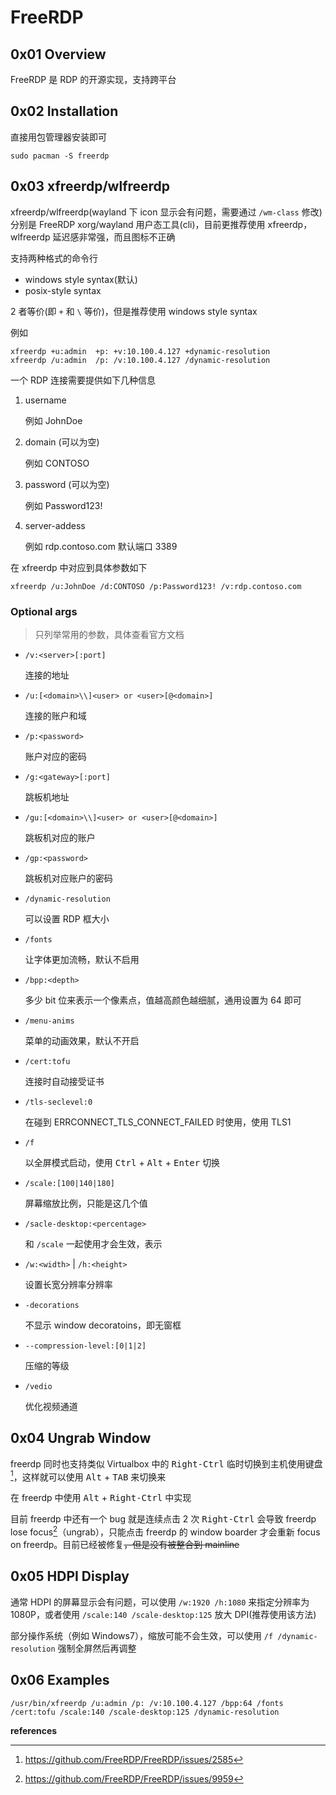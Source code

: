 # FreeRDP

## 0x01 Overview

FreeRDP 是 RDP 的开源实现，支持跨平台

## 0x02 Installation

直接用包管理器安装即可

```
sudo pacman -S freerdp
```

## 0x03 xfreerdp/wlfreerdp

xfreerdp/wlfreerdp(wayland 下 icon 显示会有问题，需要通过 `/wm-class` 修改) 分别是 FreeRDP xorg/wayland 用户态工具(cli)，目前更推荐使用 xfreerdp，wlfreerdp 延迟感非常强，而且图标不正确

支持两种格式的命令行

- windows style syntax(默认)
- posix-style syntax

2 者等价(即 `+` 和 `\` 等价)，但是推荐使用 windows style syntax

例如

```
xfreerdp +u:admin  +p: +v:10.100.4.127 +dynamic-resolution
xfreerdp /u:admin  /p: /v:10.100.4.127 /dynamic-resolution
```

一个 RDP 连接需要提供如下几种信息

1. username

   例如 JohnDoe

2. domain (可以为空)

   例如 CONTOSO

3. password (可以为空)

   例如 Password123!

4. server-addess

   例如 rdp.contoso.com 默认端口 3389

在 xfreerdp 中对应到具体参数如下

```
xfreerdp /u:JohnDoe /d:CONTOSO /p:Password123! /v:rdp.contoso.com
```

### Optional args

> 只列举常用的参数，具体查看官方文档

- `/v:<server>[:port]`

  连接的地址

- `/u:[<domain>\\]<user> or <user>[@<domain>]`

  连接的账户和域

- `/p:<password>`

  账户对应的密码

- `/g:<gateway>[:port]`

  跳板机地址

- `/gu:[<domain>\\]<user> or <user>[@<domain>]`

  跳板机对应的账户

- `/gp:<password>`

  跳板机对应账户的密码

- `/dynamic-resolution`

  可以设置 RDP 框大小

- `/fonts`

  让字体更加流畅，默认不启用

- `/bpp:<depth>`

  多少 bit 位来表示一个像素点，值越高颜色越细腻，通用设置为 64 即可

- `/menu-anims`

  菜单的动画效果，默认不开启

- `/cert:tofu`

  连接时自动接受证书

- `/tls-seclevel:0`

  在碰到 ERRCONNECT_TLS_CONNECT_FAILED 时使用，使用 TLS1

- `/f`

  以全屏模式启动，使用 <kbd>Ctrl</kbd> + <kbd>Alt</kbd> + <kbd>Enter</kbd> 切换

- `/scale:[100|140|180]`

  屏幕缩放比例，只能是这几个值

- `/sacle-desktop:<percentage>`

  和 `/scale` 一起使用才会生效，表示

- `/w:<width>` | `/h:<height>`

  设置长宽分辨率分辨率

- `-decorations`

  不显示 window decoratoins，即无窗框

- `--compression-level:[0|1|2]`

  压缩的等级

- `/vedio`

  优化视频通道

## 0x04 Ungrab Window

freerdp 同时也支持类似 Virtualbox 中的 <kbd>Right-Ctrl</kbd> 临时切换到主机使用键盘[^2]，这样就可以使用 <kbd>Alt</kbd> + <kbd>TAB</kbd> 来切换来

在 freerdp 中使用 <kbd>Alt</kbd> + <kbd>Right-Ctrl</kbd> 中实现

目前 freerdp 中还有一个 bug 就是连续点击 2 次 <kbd>Right-Ctrl</kbd> 会导致 freerdp lose focus[^4]（ungrab），只能点击 freerdp 的 window boarder 才会重新 focus on freerdp。目前已经被修复~~，但是没有被整合到 mainline~~

## 0x05 HDPI Display

通常 HDPI 的屏幕显示会有问题，可以使用 `/w:1920 /h:1080` 来指定分辨率为 1080P，或者使用 `/scale:140 /scale-desktop:125` 放大 DPI(推荐使用该方法)

部分操作系统（例如 Windows7），缩放可能不会生效，可以使用 `/f /dynamic-resolution` 强制全屏然后再调整

## 0x06 Examples

```
/usr/bin/xfreerdp /u:admin /p: /v:10.100.4.127 /bpp:64 /fonts /cert:tofu /scale:140 /scale-desktop:125 /dynamic-resolution
```

**references**

[^1]:https://github.com/awakecoding/FreeRDP-Manuals/blob/master/User/FreeRDP-User-Manual.markdown
[^2]:https://github.com/FreeRDP/FreeRDP/issues/2585
[^3]:https://github.com/FreeRDP/FreeRDP/issues/5114
[^4]:https://github.com/FreeRDP/FreeRDP/issues/9959